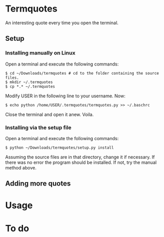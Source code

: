 Termquotes
==========
An interesting quote every time you open the terminal.

Setup
-----
### Installing manually on Linux
Open a terminal and execute the following commands:

    $ cd ~/Downloads/termquotes # cd to the folder containing the source files.
    $ mkdir ~/.termquotes
    $ cp *.* ~/.termquotes

Modify USER in the following line to your username. Now:

    $ echo python /home/USER/.termquotes/termquotes.py >> ~/.baschrc

Close the terminal and open it anew. Voila.
### Installing via the setup file
Open a terminal and execute the following commands:

    $ python ~/Downloads/termquotes/setup.py install

Assuming the source files are in that directory, change it if necessary. If
there was no error the program should be installed. If not, try the manual
method above.    

Adding more quotes
------------------

Usage
=====

To do
=====
